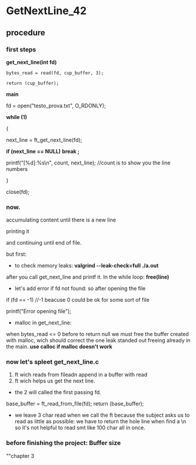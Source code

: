 # GetNextLine_42

## procedure

### first steps

**get_next_line(int fd)**
```
bytes_read = read(fd, cup_buffer, 3);

return (cup_buffer);
```
**main**

fd = open("testo_prova.txt", O_RDONLY);

**while (1)**

{

next_line = ft_get_next_line(fd);

**if (next_line == NULL)**
  **break ;**

printf("[%d]:%s\n", count, next_line); //count is to show you 
the line numbers

}

close(fd);

### now.
accumulating content until there is a new line

printing it 

and continuing until end of file.

but first:

- to check memory leaks:
**valgrind --leak-check=full ./a.out**

after you call get_next_line and printf it.  In the while loop:
**free(line)**


- let's add error if fd not found: so after opening the file

if (fd == -1) //-1 beacuse 0 could be ok for some sort of file

  printf("Error opening file");


- malloc in get_next_line: 

when bytes_read <= 0 before to return null we must free the buffer created with malloc, wich should correct the one leak standed out freeing already in the main.
**use calloc if malloc doesn't work**


### now let's spleet get_next_line.c

1. ft wich reads from fileadn append in a buffer with read
2. ft wich helps us get the next line.
- the 2 will called the first passing fd.

base_buffer = ft_read_from_file(fd);
return (base_buffer);

- we leave 3 char read when we call the ft because the subject asks us to read as little as possible: we have to return the hole  line when find a \n so it's not helpful to read smt like 100 char all in once.


### before finishing the project: Buffer size

""chapter 3



